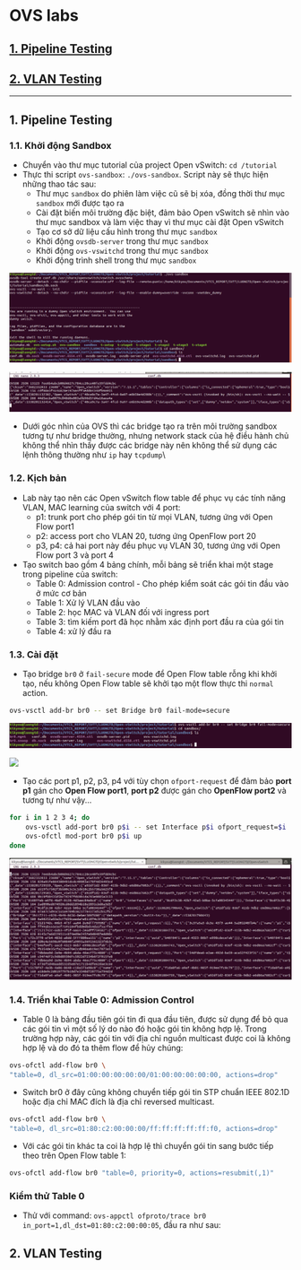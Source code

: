 # OVS labs
## [1. Pipeline Testing](#pipeline)
## [2. VLAN Testing](#vlan)
---
## <a name="pipeline"></a> 1. Pipeline Testing
### 1.1. Khởi động Sandbox
- Chuyển vào thư mục tutorial của project Open vSwitch: ```cd /tutorial```
- Thực thi script ```ovs-sandbox```: ```./ovs-sandbox```. Script này sẽ thực hiện những thao tác sau:
	- Thư mục ```sandbox``` do phiên làm việc cũ sẽ bị xóa, đồng thời thư mục ```sandbox``` mới được tạo ra
	- Cài đặt biến môi trường đặc biệt, đảm bảo Open vSwitch sẽ nhìn vào thư mục sandbox và làm việc thay vì thư mục cài đặt Open vSwitch
	- Tạo cơ sở dữ liệu cấu hình trong thư mục ```sandbox```
	- Khởi động ```ovsdb-server``` trong thư mục ```sandbox```
	- Khởi động ```ovs-vswitchd``` trong thư mục ```sandbox```
	- Khởi động trình shell trong thư mục ```sandbox```

![](images/Labs/sand_box/sb_step1.png)

![](images/Labs/sand_box/conf-db0.png)

- Dưới góc nhìn của OVS thì các bridge tạo ra trên môi trường sandbox tương tự như bridge thường, nhưng network stack của hệ điều hành chủ không thể nhìn thấy được các bridge này nên không thể sử dụng các lệnh thông thường như ```ip``` hay ```tcpdump```\

### 1.2. Kịch bản
- Lab này tạo nên các Open vSwitch flow table để phục vụ các tính năng VLAN, MAC learning của switch với 4 port:
	- p1: trunk port cho phép gói tin từ mọi VLAN, tương ứng với Open Flow port1
	- p2: access port cho VLAN 20, tương ứng OpenFlow port 20
	- p3, p4: cả hai port này đều phục vụ VLAN 30, tương ứng với Open Flow port 3 và port 4
- Tạo switch bao gồm 4 bảng chính, mỗi bảng sẽ triển khai một stage trong pipeline của switch:
	- Table 0: Admission control - Cho phép kiểm soát các gói tin đầu vào ở mức cơ bản
	- Table 1: Xử lý VLAN đầu vào
	- Table 2: học MAC và VLAN đối với ingress port
	- Table 3: tìm kiếm port đã học nhằm xác định port đầu ra của gói tin
	- Table 4: xử lý đầu ra

### 1.3. Cài đặt
- Tạo bridge ```br0``` ở ```fail-secure``` mode để Open Flow table rỗng khi khởi tạo, nếu không Open Flow table sẽ khởi tạo một flow thực thi ```normal``` action.
```sh
ovs-vsctl add-br br0 -- set Bridge br0 fail-mode=secure
```

![](images/Labs/sand_box/sb_add-bridge.png)

![](images/Labs/sand_box/conf-db1.png)

- Tạo các port p1, p2, p3, p4 với tùy chọn ```ofport-request``` để đảm bảo **port p1** gán cho **Open Flow port1**, **port p2** được gán cho **OpenFlow port2** và tương tự như vậy...
```sh
for i in 1 2 3 4; do
	ovs-vsctl add-port br0 p$i -- set Interface p$i ofport_request=$i
	ovs-ofctl mod-port br0 p$i up
done
```

![](images/Labs/sand_box/conf-db2.png)

### 1.4. Triển khai Table 0: Admission Control
- Table 0 là bảng đầu tiên gói tin đi qua đầu tiên, được sử dụng để bỏ qua các gói tin vì một số lý do nào đó hoặc gói tin không hợp lệ. Trong trường hợp này, các gói tin với địa chỉ nguồn multicast được coi là không hợp lệ và do đó ta thêm flow để hủy chúng:
```sh
ovs-ofctl add-flow br0 \ 
"table=0, dl_src=01:00:00:00:00:00/01:00:00:00:00:00, actions=drop"
```
- Switch br0 ở đây cũng không chuyển tiếp gói tin STP chuẩn IEEE 802.1D hoặc địa chỉ MAC đích là địa chỉ reversed multicast.
```sh
ovs-ofctl add-flow br0 \
"table=0, dl_src=01:80:c2:00:00:00/ff:ff:ff:ff:ff:f0, actions=drop"
```
- Với các gói tin khác ta coi là hợp lệ thì chuyển gói tin sang bước tiếp theo trên Open Flow table 1:
```sh
ovs-ofctl add-flow br0 "table=0, priority=0, actions=resubmit(,1)"
```

### Kiểm thử Table 0
- Thử với command: ```ovs-appctl ofproto/trace br0 in_port=1,dl_dst=01:80:c2:00:00:05```, đầu ra như sau:
## <a name="vlan"></a> 2. VLAN Testing
